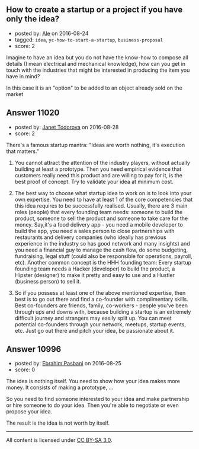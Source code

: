 ## How to create a startup or a project if you have only the idea?

- posted by: [Ale](https://stackexchange.com/users/1599147/ale) on 2016-08-24
- tagged: `idea`, `yc-how-to-start-a-startup`, `business-proposal`
- score: 2

Imagine to have an idea but you do not have the know-how to compose all details (I mean electrical and mechanical knowledge), how can you get in touch with the industries that might be interested in producing the item you have in mind?

In this case it is an "option" to be added to an object already sold on the market


## Answer 11020

- posted by: [Janet Todorova](https://stackexchange.com/users/7047617/janet-todorova) on 2016-08-28
- score: 2

There's a famous startup mantra: "Ideas are worth nothing, it's execution that matters."

1) You cannot attract the attention of the industry players, without actually building at least a prototype. Then you need empirical evidence that customers really need this product and are willing to pay for it, is the best proof of concept. Try to validate your idea at minimum cost.

2) The best way to choose what startup idea to work on is to look into your own expertise. You need to have at least 1 of the core competencies that this idea requires to be successfully realised. Usually, there are 3 main roles (people) that every founding team needs: someone to build the product, someone to sell the product and someone to take care for the money. Say,it's a food delivery app - you need a mobile developer to build the app, you need a sales person to close partnerships with restaurants and delivery companies (who ideally has previous experience in the industry so has good network and many insights) and you need a financial guy to manage the cash flow, do some budgeting, fundraising, legal stuff (could also be responsible for operations, payroll, etc). Another common concept is the HHH founding team: Every startup founding team needs a Hacker (developer) to build the product, a Hipster (designer) to make it pretty and easy to use and a Hustler (business person) to sell it.

3) So if you possess at least one of the above mentioned expertise, then best is to go out there and find a co-founder with complimentary skills. Best co-founders are friends, family, co-workers - people you've been through ups and downs with, because building a startup is an extremely difficult journey and strangers may easily split up. You can meet potential co-founders through your network, meetups, startup events, etc. Just go out there and pitch your idea, be passionate about it.


## Answer 10996

- posted by: [Ebrahim Pasbani](https://stackexchange.com/users/460651/ebrahim-pasbani) on 2016-08-25
- score: 0

The idea is nothing itself. You need to show how your idea makes more money. It consists of making a prototype, ...

So you need to find someone interested to your idea and make partnership or hire someone to do your idea. Then you're able to negotiate or even propose your idea.

The result is the idea is not worth by itself. 



---

All content is licensed under [CC BY-SA 3.0](https://creativecommons.org/licenses/by-sa/3.0/).
